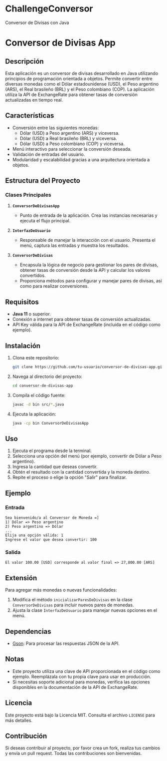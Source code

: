 # ChallengeConversor
Conversor de Divisas con Java

# Conversor de Divisas App

## Descripción
Esta aplicación es un conversor de divisas desarrollado en Java utilizando principios de programación orientada a objetos. Permite convertir entre diversas monedas como el Dólar estadounidense (USD), el Peso argentino (ARS), el Real brasileño (BRL) y el Peso colombiano (COP). La aplicación utiliza la API de ExchangeRate para obtener tasas de conversión actualizadas en tiempo real.

## Características
- Conversión entre las siguientes monedas:
  - Dólar (USD) a Peso argentino (ARS) y viceversa.
  - Dólar (USD) a Real brasileño (BRL) y viceversa.
  - Dólar (USD) a Peso colombiano (COP) y viceversa.
- Menú interactivo para seleccionar la conversión deseada.
- Validación de entradas del usuario.
- Modularidad y escalabilidad gracias a una arquitectura orientada a objetos.

## Estructura del Proyecto

### Clases Principales

1. **`ConversorDeDivisasApp`**
   - Punto de entrada de la aplicación. Crea las instancias necesarias y ejecuta el flujo principal.

2. **`InterfazDeUsuario`**
   - Responsable de manejar la interacción con el usuario. Presenta el menú, captura las entradas y muestra los resultados.

3. **`ConversorDeDivisas`**
   - Encapsula la lógica de negocio para gestionar los pares de divisas, obtener tasas de conversión desde la API y calcular los valores convertidos.
   - Proporciona métodos para configurar y manejar pares de divisas, así como para realizar conversiones.

## Requisitos
- **Java 11** o superior.
- Conexión a internet para obtener tasas de conversión actualizadas.
- API Key válida para la API de ExchangeRate (incluida en el código como ejemplo).

## Instalación
1. Clona este repositorio:
   ```bash
   git clone https://github.com/tu-usuario/conversor-de-divisas-app.git
   ```

2. Navega al directorio del proyecto:
   ```bash
   cd conversor-de-divisas-app
   ```

3. Compila el código fuente:
   ```bash
   javac -d bin src/*.java
   ```

4. Ejecuta la aplicación:
   ```bash
   java -cp bin ConversorDeDivisasApp
   ```

## Uso
1. Ejecuta el programa desde la terminal.
2. Selecciona una opción del menú (por ejemplo, convertir de Dólar a Peso argentino).
3. Ingresa la cantidad que deseas convertir.
4. Obtén el resultado con la cantidad convertida y la moneda destino.
5. Repite el proceso o elige la opción "Salir" para finalizar.

## Ejemplo
### Entrada
```
Sea bienvenido/a al Conversor de Moneda =]
1) Dólar => Peso argentino
2) Peso argentino => Dólar
...
Elija una opción válida: 1
Ingrese el valor que desea convertir: 100
```

### Salida
```
El valor 100.00 [USD] corresponde al valor final => 27,800.00 [ARS]
```

## Extensión
Para agregar más monedas o nuevas funcionalidades:
1. Modifica el método `inicializarParesDeDivisas` en la clase `ConversorDeDivisas` para incluir nuevos pares de monedas.
2. Ajusta la clase `InterfazDeUsuario` para manejar nuevas opciones en el menú.

## Dependencias
- [Gson](https://github.com/google/gson): Para procesar las respuestas JSON de la API.

## Notas
- Este proyecto utiliza una clave de API proporcionada en el código como ejemplo. Reemplázala con tu propia clave para usar en producción.
- Si necesitas soporte adicional para monedas, verifica las opciones disponibles en la documentación de la API de ExchangeRate.

## Licencia
Este proyecto está bajo la Licencia MIT. Consulta el archivo `LICENSE` para más detalles.

## Contribución
Si deseas contribuir al proyecto, por favor crea un fork, realiza tus cambios y envía un pull request. Todas las contribuciones son bienvenidas.

